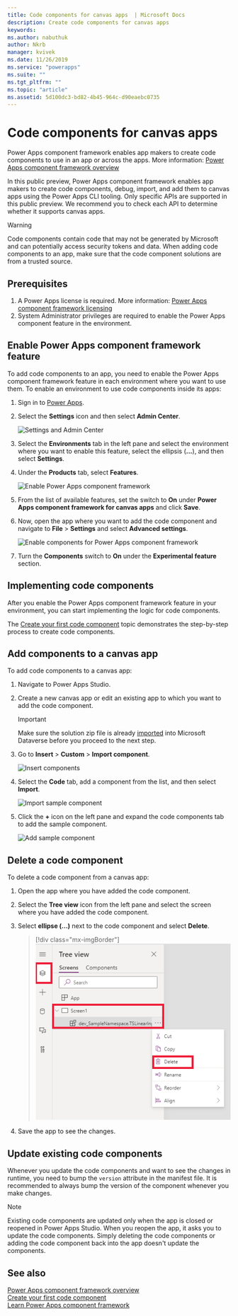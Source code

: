 ```yaml
---
title: Code components for canvas apps  | Microsoft Docs
description: Create code components for canvas apps
keywords:
ms.author: nabuthuk
author: Nkrb
manager: kvivek
ms.date: 11/26/2019
ms.service: "powerapps"
ms.suite: ""
ms.tgt_pltfrm: ""
ms.topic: "article"
ms.assetid: 5d100dc3-bd82-4b45-964c-d90eaebc0735
---
```


# Code components for canvas apps

Power Apps component framework enables app makers to create code components to use in an app or across the apps. More information: [Power Apps component framework overview](overview.md) 

In this public preview, Power Apps component framework enables app makers to create code components, debug, import, and add them to canvas apps using the Power Apps CLI tooling. Only specific APIs are supported in this public preview. We recommend you to check each API to determine whether it supports canvas apps. 

> [!WARNING]
> Code components contain code that may not be generated by Microsoft and can potentially access security tokens and data. When adding code components to an app, make sure that the code component solutions are from a trusted source.

## Prerequisites

1. A Power Apps license is required. More information: [Power Apps component framework licensing](overview.md#licensing)
2. System Administrator privileges are required to enable the Power Apps component feature in the environment.

## Enable Power Apps component framework feature

To add code components to an app, you need to enable the Power Apps component framework feature in each environment where you want to use them. To enable an environment to use code components inside its apps:

1. Sign in to [Power Apps](https://powerapps.microsoft.com/).

2. Select the **Settings** icon and then select **Admin Center**.
    
    ![Settings and Admin Center](media/select-admin-center-from-settings.png "Settings and Admin Center") 

3. Select the **Environments** tab in the left pane and select the environment where you want to enable this feature, select the ellipsis (**...**), and then select **Settings**.

4. Under the **Products** tab, select **Features**.

   ![Enable Power Apps component framework](media/enable-pcf-feature.png "Enable Power Apps component framework")

5. From the list of available features, set the switch to **On** under **Power Apps component framework for canvas apps** and click **Save**.

6. Now, open the app where you want to add the code component and navigate to **File** > **Settings** and select **Advanced settings**.

   ![Enable components for Power Apps component framework](media/enable-components-for-pcf.png "Enable components for Power Apps component framework")
   
7. Turn the **Components** switch to **On** under the **Experimental feature** section.

## Implementing code components

After you enable the Power Apps component framework feature in your environment, you can start implementing the logic for code components.

 The [Create your first code component](implementing-controls-using-typescript.md) topic demonstrates the step-by-step process to create code components.

## Add components to a canvas app

To add code components to a canvas app:

1. Navigate to Power Apps Studio.
2. Create a new canvas app or edit an existing app to which you want to add the code component.

   > [!IMPORTANT]
   > Make sure the solution zip file is already [imported](https://docs.microsoft.com/powerapps/maker/data-platform/import-update-export-solutions) into Microsoft Dataverse before you proceed to the next step.

3. Go to **Insert** > **Custom** > **Import component**. 
 
    ![Insert components](media/insert-components-import.png "Insert components")

4. Select the **Code** tab, add a component from the list, and then select **Import**. 

    ![Import sample component](media/import-component-add-sample-component.png "Import sample component")

5. Click the **+** icon on the left pane and expand the code components tab to add the sample component.

   ![Add sample component](media/add-sample-component-from-list.png "Add sample component")

## Delete a code component 

To delete a code component from a canvas app:

1. Open the app where you have added the code component. 
1. Select the **Tree view** icon from the left pane and select the screen where you have added the code component. 
1. Select **ellipse (...)** next to the code component and select **Delete**.

   > [!div class="mx-imgBorder"]
   > ![Delete code component](media/delete-code-component.png "Delete code component")

1. Save the app to see the changes. 

## Update existing code components

Whenever you update the code components and want to see the changes in runtime, you need to bump the `version` attribute in the manifest file. It is recommended to always bump  the version of the component whenever you make changes.

> [!NOTE]
> Existing code components are updated only when the app is closed or reopened in Power Apps Studio. When you reopen the app, it asks you to update the code components. Simply deleting the code components or adding the code component back into the app doesn't update the components.

## See also

[Power Apps component framework overview](overview.md)<br/>
[Create your first code component](implementing-controls-using-typescript.md)<br/>
[Learn Power Apps component framework](https://docs.microsoft.com/learn/paths/use-power-apps-component-framework)
